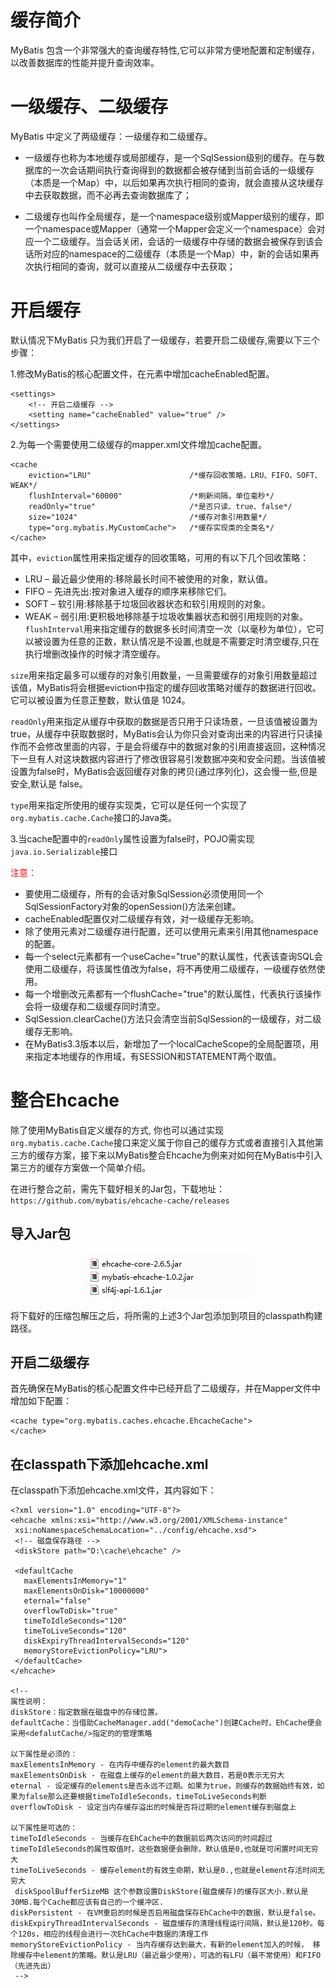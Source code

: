 # 缓存简介
MyBatis 包含一个非常强大的查询缓存特性,它可以非常方便地配置和定制缓存，以改善数据库的性能并提升查询效率。 

# 一级缓存、二级缓存
MyBatis 中定义了两级缓存：一级缓存和二级缓存。

- 一级缓存也称为本地缓存或局部缓存，是一个SqlSession级别的缓存。在与数据库的一次会话期间执行查询得到的数据都会被存储到当前会话的一级缓存（本质是一个Map）中，以后如果再次执行相同的查询，就会直接从这块缓存中去获取数据，而不必再去查询数据库了；

- 二级缓存也叫作全局缓存，是一个namespace级别或Mapper级别的缓存，即一个namespace或Mapper（通常一个Mapper会定义一个namespace）会对应一个二级缓存。当会话关闭，会话的一级缓存中存储的数据会被保存到该会话所对应的namespace的二级缓存（本质是一个Map）中，新的会话如果再次执行相同的查询，就可以直接从二级缓存中去获取；

# 开启缓存
默认情况下MyBatis 只为我们开启了一级缓存，若要开启二级缓存,需要以下三个步骤：

1.修改MyBatis的核心配置文件，在<settings/>元素中增加cacheEnabled配置。 

	<settings>
		<!-- 开启二级缓存 -->
		<setting name="cacheEnabled" value="true" />
	</settings>

2.为每一个需要使用二级缓存的mapper.xml文件增加cache配置。  

	<cache 
		eviction="LRU"                      /*缓存回收策略，LRU、FIFO、SOFT、WEAK*/
		flushInterval="60000"               /*刷新间隔，单位毫秒*/
		readOnly="true"                     /*是否只读、true、false*/
		size="1024"                         /*缓存对象引用数量*/
		type="org.mybatis.MyCustomCache">   /*缓存实现类的全类名*/
	</cache>

其中，`eviction`属性用来指定缓存的回收策略，可用的有以下几个回收策略： 

- LRU – 最近最少使用的:移除最长时间不被使用的对象，默认值。
- FIFO – 先进先出:按对象进入缓存的顺序来移除它们。
- SOFT – 软引用:移除基于垃圾回收器状态和软引用规则的对象。
- WEAK – 弱引用:更积极地移除基于垃圾收集器状态和弱引用规则的对象。
`flushInterval`用来指定缓存的数据多长时间清空一次（以毫秒为单位），它可以被设置为任意的正数，默认情况是不设置,也就是不需要定时清空缓存,只在执行增删改操作的时候才清空缓存。

`size`用来指定最多可以缓存的对象引用数量，一旦需要缓存的对象引用数量超过该值，MyBatis将会根据eviction中指定的缓存回收策略对缓存的数据进行回收。它可以被设置为任意正整数，默认值是 1024。

`readOnly`用来指定从缓存中获取的数据是否只用于只读场景，一旦该值被设置为 true，从缓存中获取数据时，MyBatis会认为你只会对查询出来的内容进行只读操作而不会修改里面的内容，于是会将缓存中的数据对象的引用直接返回，这种情况下一旦有人对这块数据内容进行了修改很容易引发数据冲突和安全问题。当该值被设置为false时，MyBatis会返回缓存对象的拷贝(通过序列化)，这会慢一些,但是安全,默认是 false。

`type`用来指定所使用的缓存实现类，它可以是任何一个实现了`org.mybatis.cache.Cache`接口的Java类。

3.当cache配置中的`readOnly`属性设置为false时，POJO需实现`java.io.Serializable`接口

<font color=red>注意：</font>

- 要使用二级缓存，所有的会话对象SqlSession必须使用同一个SqlSessionFactory对象的openSession()方法来创建。
- cacheEnabled配置仅对二级缓存有效，对一级缓存无影响。
- 除了使用<cache/>元素对二级缓存进行配置，还可以使用<cache-ref/>元素来引用其他namespace的<cache/>配置。
- 每一个select元素都有一个useCache="true"的默认属性，代表该查询SQL会使用二级缓存，将该属性值改为false，将不再使用二级缓存，一级缓存依然使用。
- 每一个增删改元素都有一个flushCache="true"的默认属性，代表执行该操作会将一级缓存和二级缓存同时清空。
- SqlSession.clearCache()方法只会清空当前SqlSession的一级缓存，对二级缓存无影响。
- 在MyBatis3.3版本以后，新增加了一个localCacheScope的全局配置项，用来指定本地缓存的作用域，有SESSION和STATEMENT两个取值。 

# 整合Ehcache

除了使用MyBatis自定义缓存的方式, 你也可以通过实现`org.mybatis.cache.Cache`接口来定义属于你自己的缓存方式或者直接引入其他第三方的缓存方案，接下来以MyBatis整合Ehcache为例来对如何在MyBatis中引入第三方的缓存方案做一个简单介绍。

在进行整合之前，需先下载好相关的Jar包，下载地址：`https://github.com/mybatis/ehcache-cache/releases`

## 导入Jar包
<div align=center>

![MyBatis图](./imgs/02.png "MyBatis示意图")
<div align=left>
将下载好的压缩包解压之后，将所需的上述3个Jar包添加到项目的classpath构建路径。

## 开启二级缓存
首先确保在MyBatis的核心配置文件中已经开启了二级缓存，并在Mapper文件中增加如下配置： 

	<cache type="org.mybatis.caches.ehcache.EhcacheCache">
	</cache>

## 在classpath下添加ehcache.xml
在classpath下添加ehcache.xml文件，其内容如下： 

	<?xml version="1.0" encoding="UTF-8"?>
	<ehcache xmlns:xsi="http://www.w3.org/2001/XMLSchema-instance"
	 xsi:noNamespaceSchemaLocation="../config/ehcache.xsd">
	 <!-- 磁盘保存路径 -->
	 <diskStore path="D:\cache\ehcache" />
	 
	 <defaultCache 
	   maxElementsInMemory="1" 
	   maxElementsOnDisk="10000000"
	   eternal="false" 
	   overflowToDisk="true" 
	   timeToIdleSeconds="120"
	   timeToLiveSeconds="120" 
	   diskExpiryThreadIntervalSeconds="120"
	   memoryStoreEvictionPolicy="LRU">
	 </defaultCache>
	</ehcache>
 
	<!-- 
	属性说明：
	diskStore：指定数据在磁盘中的存储位置。
	defaultCache：当借助CacheManager.add("demoCache")创建Cache时，EhCache便会采用<defalutCache/>指定的的管理策略
	 
	以下属性是必须的：
	maxElementsInMemory - 在内存中缓存的element的最大数目 
	maxElementsOnDisk - 在磁盘上缓存的element的最大数目，若是0表示无穷大
	eternal - 设定缓存的elements是否永远不过期。如果为true，则缓存的数据始终有效，如果为false那么还要根据timeToIdleSeconds，timeToLiveSeconds判断
	overflowToDisk - 设定当内存缓存溢出的时候是否将过期的element缓存到磁盘上
	 
	以下属性是可选的：
	timeToIdleSeconds - 当缓存在EhCache中的数据前后两次访问的时间超过timeToIdleSeconds的属性取值时，这些数据便会删除，默认值是0,也就是可闲置时间无穷大
	timeToLiveSeconds - 缓存element的有效生命期，默认是0.,也就是element存活时间无穷大
	 diskSpoolBufferSizeMB 这个参数设置DiskStore(磁盘缓存)的缓存区大小.默认是30MB.每个Cache都应该有自己的一个缓冲区.
	diskPersistent - 在VM重启的时候是否启用磁盘保存EhCache中的数据，默认是false。
	diskExpiryThreadIntervalSeconds - 磁盘缓存的清理线程运行间隔，默认是120秒。每个120s，相应的线程会进行一次EhCache中数据的清理工作
	memoryStoreEvictionPolicy - 当内存缓存达到最大，有新的element加入的时候， 移除缓存中element的策略。默认是LRU（最近最少使用），可选的有LFU（最不常使用）和FIFO（先进先出）
	 -->
  